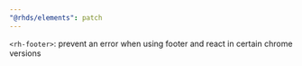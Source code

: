 ```yaml
---
"@rhds/elements": patch
---
```

`<rh-footer>`: prevent an error when using footer and react in certain chrome versions
